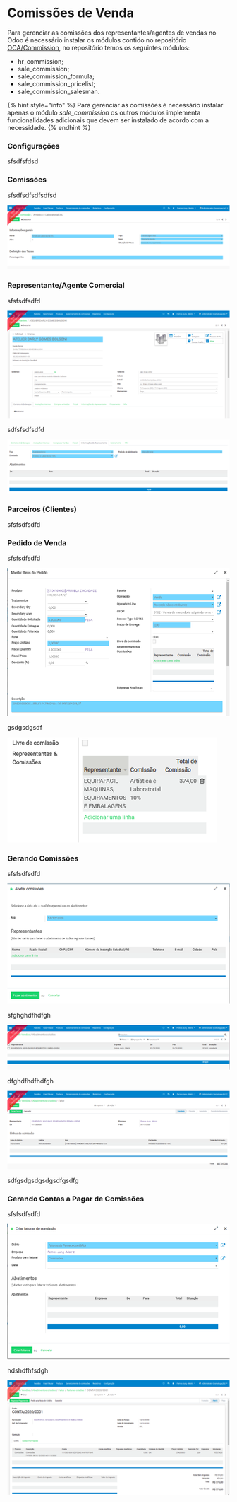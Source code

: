 # Comissões de Venda

Para gerenciar as comissões dos representantes/agentes de vendas no Odoo é necessário instalar os módulos contido no repositório [OCA/Commission](https://github.com/OCA/commission), no repositório temos os seguintes módulos:

* hr\_commission;
* sale\_commission;
* sale\_commission\_formula;
* sale\_commission\_pricelist;
* sale\_commission\_salesman.

{% hint style="info" %}
Para gerenciar as comissões é necessário instalar apenas o módulo _sale\_commission_ os outros módulos implementa funcionalidades adicionais que devem ser instalado de acordo com a necessidade.
{% endhint %}

### Configurações

sfsdfsfdsd

### Comissões

sfsdfsdfsdfsdfsd

![](../.gitbook/assets/screenshot-from-2020-12-14-12-40-01.png)

### Representante/Agente Comercial

sfsfsdfsdfd

![](../.gitbook/assets/screenshot-from-2020-12-14-12-40-57.png)

sdfsfsdfsdfd

![](../.gitbook/assets/screenshot-from-2020-12-14-12-41-28.png)

### Parceiros \(Clientes\)

sfsfsdfsdfd

### Pedido de Venda

sfsfsdfsdfd

![](../.gitbook/assets/screenshot-from-2020-12-14-12-42-25.png)

gsdgsdgsdf

![](../.gitbook/assets/screenshot-from-2020-12-14-12-42-46.png)

### Gerando Comissões

sfsfsdfsdfd

![](../.gitbook/assets/screenshot-from-2020-12-14-12-45-07.png)

sfghghdfhdfgh

![](../.gitbook/assets/screenshot-from-2020-12-14-12-46-44.png)

dfghdfhdfhdfgh

![](../.gitbook/assets/screenshot-from-2020-12-14-12-47-23.png)

sdfgsdgsdgsdgsdfgsdfg

### Gerando Contas a Pagar de Comissões

sfsfsdfsdfd

![](../.gitbook/assets/screenshot-from-2020-12-14-12-48-16.png)

hdshdfhfsdgh

![](../.gitbook/assets/screenshot-from-2020-12-14-12-50-34.png)

